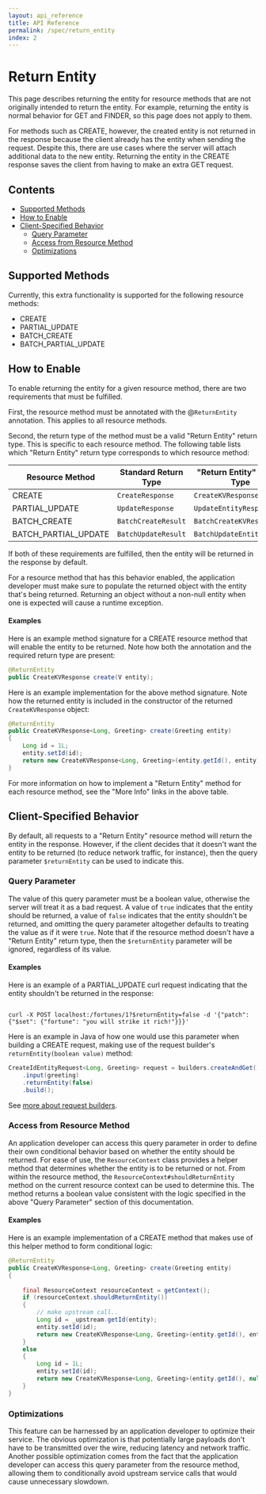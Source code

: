```yaml
---
layout: api_reference
title: API Reference
permalink: /spec/return_entity
index: 2
---
```


# Return Entity

This page describes returning the entity for resource methods that are not originally intended to return the entity.
For example, returning the entity is normal behavior for GET and FINDER, so this page does not apply to them.

For methods such as CREATE, however, the created entity is not returned in the response because the client
already has the entity when sending the request. Despite this, there are use cases where the server will
attach additional data to the new entity. Returning the entity in the CREATE response saves the client
from having to make an extra GET request.

## Contents

-   [Supported Methods](#supported-methods)
-   [How to Enable](#how-to-enable)
-   [Client-Specified Behavior](#client-specified-behavior)
    -   [Query Parameter](#query-parameter)
    -   [Access from Resource Method](#access-from-resource-method)
    -   [Optimizations](#optimizations)

## Supported Methods

Currently, this extra functionality is supported for the following resource methods:

- CREATE
- PARTIAL_UPDATE
- BATCH_CREATE
- BATCH_PARTIAL_UPDATE

## How to Enable

To enable returning the entity for a given resource method, there are two requirements
that must be fulfilled.

First, the resource method must be annotated with the @`ReturnEntity` annotation.
This applies to all resource methods.

Second, the return type of the method must be a valid "Return Entity" return type.
This is specific to each resource method. The following table lists which "Return Entity"
return type corresponds to which resource method:

| Resource Method         | Standard Return Type | "Return Entity" Return Type     | More Info                                                                                       |
|-------------------------|----------------------|---------------------------------|-------------------------------------------------------------------------------------------------|
| CREATE                  | `CreateResponse`     | `CreateKVResponse`              | [Link](/rest.li/user_guide/restli_server#returning-entity-in-create-response)                   |
| PARTIAL_UPDATE          | `UpdateResponse`     | `UpdateEntityResponse`          | [Link](/rest.li/user_guide/restli_server#returning-entity-in-partial_update-response)           |
| BATCH_CREATE            | `BatchCreateResult`  | `BatchCreateKVResult`           | [Link](/rest.li/user_guide/restli_server#returning-entities-in-batch_create-response)           |
| BATCH_PARTIAL_UPDATE    | `BatchUpdateResult`  | `BatchUpdateEntityResult`       | [Link](/rest.li/user_guide/restli_server#returning-entities-in-batch_partial_update-response)   |

If both of these requirements are fulfilled, then the entity will be returned in the response by default.

For a resource method that has this behavior enabled, the application developer must make sure to populate
the returned object with the entity that's being returned. Returning an object without a non-null entity
when one is expected will cause a runtime exception.

#### Examples

Here is an example method signature for a CREATE resource method that will enable the entity to be returned.
Note how both the annotation and the required return type are present:

```java
@ReturnEntity
public CreateKVResponse create(V entity);
```

Here is an example implementation for the above method signature. Note how the returned entity is included
in the constructor of the returned `CreateKVResponse` object:

```java
@ReturnEntity
public CreateKVResponse<Long, Greeting> create(Greeting entity)
{
    Long id = 1L;
    entity.setId(id);
    return new CreateKVResponse<Long, Greeting>(entity.getId(), entity);
}
```

For more information on how to implement a "Return Entity" method for each resource method, see the "More Info"
links in the above table.

## Client-Specified Behavior

By default, all requests to a "Return Entity" resource method will return the entity in the response.
However, if the client decides that it doesn't want the entity to be returned (to reduce network traffic, for instance),
then the query parameter `$returnEntity` can be used to indicate this.

### Query Parameter

The value of this query parameter must be a boolean value, otherwise the server will treat it
as a bad request. A value of `true` indicates that the entity should be returned, a value of
`false` indicates that the entity shouldn't be returned, and omitting the query parameter
altogether defaults to treating the value as if it were `true`. Note that if the resource
method doesn't have a "Return Entity" return type, then the `$returnEntity` parameter will
be ignored, regardless of its value.

#### Examples

Here is an example of a PARTIAL_UPDATE curl request indicating that the entity shouldn't be returned in the response:

<code>
curl -X POST localhost:/fortunes/1?$returnEntity=false -d '{"patch": {"$set": {"fortune": "you will strike it rich!"}}}'
</code>

Here is an example in Java of how one would use this parameter when building a CREATE request,
making use of the request builder's `returnEntity(boolean value)` method:

```java
CreateIdEntityRequest<Long, Greeting> request = builders.createAndGet()
    .input(greeting)
    .returnEntity(false)
    .build();
```

See [more about request builders](/rest.li/user_guide/restli_client#built-in-request-and-requestbuilder-classes).

### Access from Resource Method

An application developer can access this query parameter in order to define their own
conditional behavior based on whether the entity should be returned. For ease of use,
the `ResourceContext` class provides a helper method that determines whether the entity is
to be returned or not. From within the resource method, the `ResourceContext#shouldReturnEntity`
method on the current resource context can be used to determine this. The method returns a boolean
value consistent with the logic specified in the above "Query Parameter" section of this documentation.

#### Examples

Here is an example implementation of a CREATE method that makes use of this helper method
to form conditional logic:

```java
@ReturnEntity
public CreateKVResponse<Long, Greeting> create(Greeting entity)
{
    
    final ResourceContext resourceContext = getContext();
    if (resourceContext.shouldReturnEntity())
    {
        // make upstream call..
        Long id = _upstream.getId(entity);
        entity.setId(id);
        return new CreateKVResponse<Long, Greeting>(entity.getId(), entity);
    }
    else
    {
        Long id = 1L;
        entity.setId(id);
        return new CreateKVResponse<Long, Greeting>(entity.getId(), null);
    }
}
```

### Optimizations

This feature can be harnessed by an application developer to optimize their service.
The obvious optimization is that potentially large payloads don't have to be
transmitted over the wire, reducing latency and network traffic. Another possible
optimization comes from the fact that the application developer can access this
query parameter from the resource method, allowing them to conditionally avoid
upstream service calls that would cause unnecessary slowdown.

<a id="BATCH_PARTIAL_UPDATE"></a>
